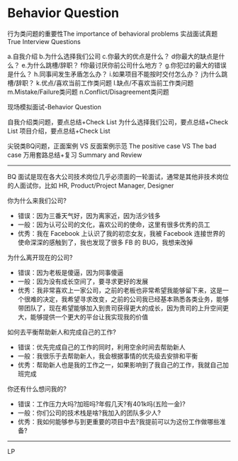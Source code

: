 # Behavior Question

行为类问题的重要性The importance of behavioral problems
实战面试真题True Interview Questions

a.自我介绍
b.为什么选择我们公司
c.你最大的优点是什么？
d你最大的缺点是什么？
e.为什么跳槽/辞职？
f你最讨厌你前公司什么地方？
g.你犯过的最大的错误是什么？
h.同事间发生矛盾怎么办？
i.如果项目不能按时交付怎么办？
j为什么跳槽/辞职？
k.优点/喜欢当前工作类问题
l.缺点/不喜欢当前工作类问题
m.Mistake/Failure类问题
n.Conflict/Disagreement类问题

现场模拟面试-Behavior Question

自我介绍类问题，要点总结+Check List
为什么选择我们公司，要点总结+Check List
项目介绍，要点总结+Check List

尖锐类BQ问题，正面案例 VS 反面案例示范 The positive case VS The bad case
万用套路总结+复习 Summary and Review

---

BQ 面试是现在各大公司技术岗位几乎必须面的一轮面试，通常是其他非技术岗位的人面试你，比如 HR, Product/Project Manager, Designer

你为什么来我们公司?

- 错误：因为三番天气好，因为离家近，因为活少钱多
- 一般：因为认可公司的文化，喜欢公司的使命，这里有很多优秀的员工
- 优秀：我在 Facebook 上认识了我的初恋女友，我被 Facebook 连接世界的使命深深的感触到了，我也发现了很多 FB 的 BUG，我想来改掉

为什么离开现在的公司?

- 错误：因为老板是傻逼，因为同事傻逼
- 一般：因为没有成长空间了，要寻求更好的发展
- 优秀：我非常喜欢上一家公司，之前的老板也非常希望我能够留下来，这是一个很难的决定，我希望寻求改变，之前的公司我已经基本熟悉各类业务，能够带团队了，现在希望能够加入到贵司获得更大的成长，因为贵司的上升空间更大，能够提供一个更大的平台让我实现我的价值

如何去平衡帮助新人和完成自己的工作?

- 错误：优先完成自己的工作的同时，利用空余时间去帮助新人
- 一般：我很乐于去帮助新人，我会根据事情的优先级去安排和平衡
- 优秀：帮助新人也是我的工作之一，如果影响到了我自己的工作，我就自己加班完成

你还有什么想问我的?

- 错误：工作压力大吗?加班吗?年假几天?有401k吗(五险一金)?
- 一般：你们公司的技术栈是啥?我加入的团队多少人?
- 优秀：我如何能够参与到更重要的项目中去?我提前可以为这份工作做哪些准备?

---

LP

